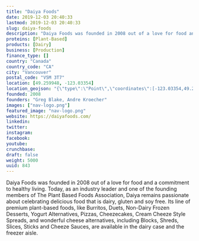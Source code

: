 ```yaml
---
title: "Daiya Foods"
date: 2019-12-03 20:40:33
lastmod: 2019-12-03 20:40:33
slug: daiya-foods
description: "Daiya Foods was founded in 2008 out of a love for food and a commitment to healthy living. Today, as an industry leader and one of the founding members of The Plant Based Foods Association, Daiya remains passionate about celebrating delicious food that is dairy, gluten and soy free. Its line of premium plant-based foods, like Burritos, Duets, Non-Dairy Frozen Desserts, Yogurt Alternatives, Pizzas, Cheezecakes, Cream Cheeze Style Spreads, and wonderful cheese alternatives, including Blocks, Shreds, Slices, Sticks and Cheeze Sauces, are available in the dairy case and the freezer aisle."
proteins: [Plant-Based]
products: [Dairy]
business: [Production]
finance_type: []
country: "Canada"
country_code: "CA"
city: "Vancouver"
postal_code: "V5M 3T7"
location: [49.259948, -123.03354]
location_geojson: "{\"type\":\"Point\",\"coordinates\":[-123.03354,49.259948]}"
founded: 2008
founders: "Greg Blake, Andre Kroecher"
images: ["nav-logo.png"]
featured_image: "nav-logo.png"
website: https://daiyafoods.com/
linkedin: 
twitter: 
instagram: 
facebook: 
youtube: 
crunchbase: 
draft: false
weight: 5000
uuid: 843
---
```

Daiya Foods was founded in 2008 out of a love for food and a commitment to healthy living. Today, as an industry leader and one of the founding members of The Plant Based Foods Association, Daiya remains passionate about celebrating delicious food that is dairy, gluten and soy free. Its line of premium plant-based foods, like Burritos, Duets, Non-Dairy Frozen Desserts, Yogurt Alternatives, Pizzas, Cheezecakes, Cream Cheeze Style Spreads, and wonderful cheese alternatives, including Blocks, Shreds, Slices, Sticks and Cheeze Sauces, are available in the dairy case and the freezer aisle.
